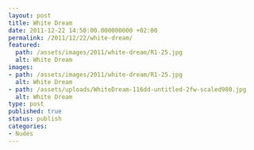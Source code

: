 ```yaml
---
layout: post
title: White Dream
date: 2011-12-22 14:50:00.000000000 +02:00
permalink: /2011/12/22/white-dream/
featured:
  path: /assets/images/2011/white-dream/R1-25.jpg
  alt: White Dream
images:
- path: /assets/images/2011/white-dream/R1-25.jpg
  alt: White Dream
- path: /assets/uploads/WhiteDream-116dd-untitled-2fw-scaled980.jpg
  alt: White Dream
type: post
published: true
status: publish
categories:
- Nudes
---
```

